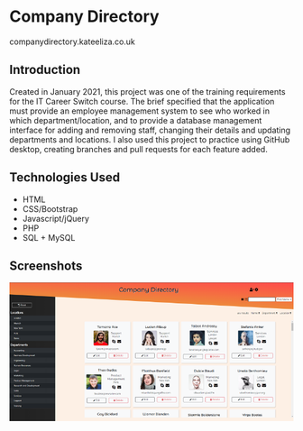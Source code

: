 # Company Directory
companydirectory.kateeliza.co.uk

## Introduction
Created in January 2021, this project was one of the training requirements for the IT Career Switch course. 
The brief specified that the application must provide an employee management system to see who worked in which department/location, and to provide a database management interface for adding and removing staff, changing their details and updating departments and locations. 
I also used this project to practice using GitHub desktop, creating branches and pull requests for each feature added. 

## Technologies Used
* HTML
* CSS/Bootstrap
* Javascript/jQuery
* PHP
* SQL + MySQL

## Screenshots
![A screenshot of the desktop card view.](screenshot1.png)
 
